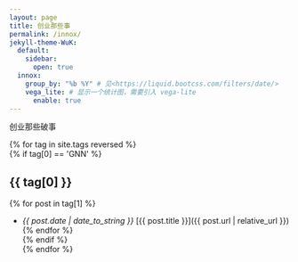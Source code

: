```yaml
---
layout: page
title: 创业那些事
permalink: /innox/
jekyll-theme-WuK:
  default:
    sidebar:
      open: true
  innox:
    group_by: "%b %Y" # 见<https://liquid.bootcss.com/filters/date/>
    vega_lite: # 显示一个统计图，需要引入 vega-lite
      enable: true
---
```

创业那些破事

{% for tag in site.tags reversed %}  
 {% if tag[0] == 'GNN' %}  
   ## {{ tag[0] }}  
   {% for post in tag[1] %}  
  - *{{ post.date | date_to_string }}* [{{ post.title }}]({{ post.url | relative_url }})  
   {% endfor %}  
 {% endif %}  
{% endfor %} 